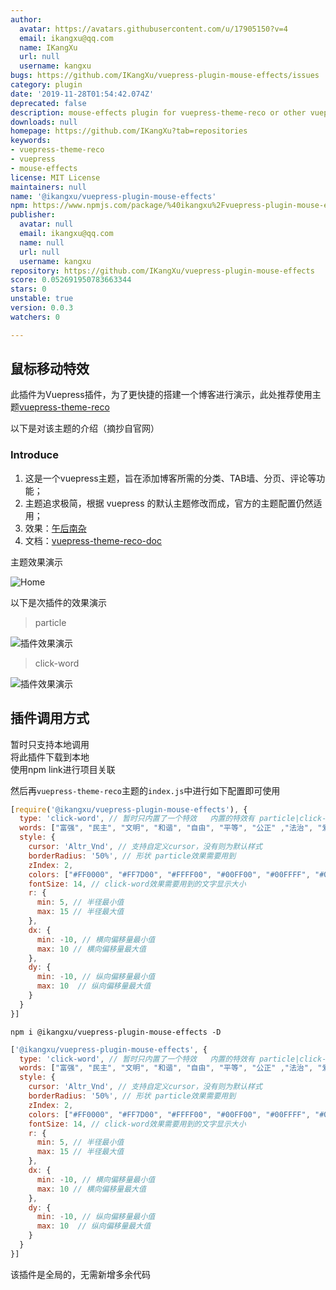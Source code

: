 ```yaml
---
author:
  avatar: https://avatars.githubusercontent.com/u/17905150?v=4
  email: ikangxu@qq.com
  name: IKangXu
  url: null
  username: kangxu
bugs: https://github.com/IKangXu/vuepress-plugin-mouse-effects/issues
category: plugin
date: '2019-11-28T01:54:42.074Z'
deprecated: false
description: mouse-effects plugin for vuepress-theme-reco or other vuepress theme
downloads: null
homepage: https://github.com/IKangXu?tab=repositories
keywords:
- vuepress-theme-reco
- vuepress
- mouse-effects
license: MIT License
maintainers: null
name: '@ikangxu/vuepress-plugin-mouse-effects'
npm: https://www.npmjs.com/package/%40ikangxu%2Fvuepress-plugin-mouse-effects
publisher:
  avatar: null
  email: ikangxu@qq.com
  name: null
  url: null
  username: kangxu
repository: https://github.com/IKangXu/vuepress-plugin-mouse-effects
score: 0.052691950783663344
stars: 0
unstable: true
version: 0.0.3
watchers: 0

---
```


## 鼠标移动特效

此插件为Vuepress插件，为了更快捷的搭建一个博客进行演示，此处推荐使用主题[vuepress-theme-reco](https://github.com/vuepress-reco/vuepress-theme-reco)

以下是对该主题的介绍（摘抄自官网）

### Introduce

1. 这是一个vuepress主题，旨在添加博客所需的分类、TAB墙、分页、评论等功能；
2. 主题追求极简，根据 vuepress 的默认主题修改而成，官方的主题配置仍然适用；
3. 效果：[午后南杂](https://www.recoluan.com) 
4. 文档：[vuepress-theme-reco-doc](https://vuepress-theme-reco.recoluan.com)

主题效果演示

![Home](https://github.com/vuepress-reco/vuepress-theme-reco/raw/develop/images/home-blog.png)

以下是次插件的效果演示

> particle

![插件效果演示](./assets/img/mouse.gif)

> click-word

![插件效果演示](./assets/img/click-word.gif)

## 插件调用方式

暂时只支持本地调用  
将此插件下载到本地  
使用npm link进行项目关联

然后再`vuepress-theme-reco`主题的`index.js`中进行如下配置即可使用

```js
[require('@ikangxu/vuepress-plugin-mouse-effects'), {
  type: 'click-word', // 暂时只内置了一个特效   内置的特效有 particle|click-word
  words: ["富强", "民主", "文明", "和谐", "自由", "平等", "公正" ,"法治", "爱国", "敬业", "诚信", "友善"], // click-word效果需要用到的文字提示
  style: {
    cursor: 'Altr_Vnd', // 支持自定义cursor，没有则为默认样式
    borderRadius: '50%', // 形状 particle效果需要用到
    zIndex: 2,
    colors: ["#FF0000", "#FF7D00", "#FFFF00", "#00FF00", "#00FFFF", "#0000FF", "#FF00FF"], // 颜色
    fontSize: 14, // click-word效果需要用到的文字显示大小
    r: {
      min: 5, // 半径最小值
      max: 15 // 半径最大值
    },
    dx: {
      min: -10, // 横向偏移量最小值
      max: 10 // 横向偏移量最大值
    },
    dy: {
      min: -10, // 纵向偏移量最小值
      max: 10  // 纵向偏移量最大值
    }
  }
}]
```

```shell
npm i @ikangxu/vuepress-plugin-mouse-effects -D
```

```js
['@ikangxu/vuepress-plugin-mouse-effects', {
  type: 'click-word', // 暂时只内置了一个特效   内置的特效有 particle|click-word
  words: ["富强", "民主", "文明", "和谐", "自由", "平等", "公正" ,"法治", "爱国", "敬业", "诚信", "友善"], // click-word效果需要用到的文字提示
  style: {
    cursor: 'Altr_Vnd', // 支持自定义cursor，没有则为默认样式
    borderRadius: '50%', // 形状 particle效果需要用到
    zIndex: 2,
    colors: ["#FF0000", "#FF7D00", "#FFFF00", "#00FF00", "#00FFFF", "#0000FF", "#FF00FF"], // 颜色
    fontSize: 14, // click-word效果需要用到的文字显示大小
    r: {
      min: 5, // 半径最小值
      max: 15 // 半径最大值
    },
    dx: {
      min: -10, // 横向偏移量最小值
      max: 10 // 横向偏移量最大值
    },
    dy: {
      min: -10, // 纵向偏移量最小值
      max: 10  // 纵向偏移量最大值
    }
  }
}]
```

该插件是全局的，无需新增多余代码